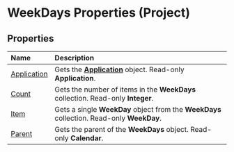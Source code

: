
# WeekDays Properties (Project)

## Properties



|**Name**|**Description**|
|:-----|:-----|
|[Application](68a5859b-2696-a0ab-9b45-755cc5a326db.md)|Gets the  **[Application](8eb91712-7784-a102-38c0-19bb056c27e9.md)** object. Read-only **Application**.|
|[Count](6343346c-dbfc-b36b-eaf4-ddcc2e6f745d.md)|Gets the number of items in the  **WeekDays** collection. Read-only **Integer**.|
|[Item](873df796-c5cd-fca3-c9a3-afbdc2df2f2a.md)|Gets a single  **WeekDay** object from the **WeekDays** collection. Read-only **WeekDay**.|
|[Parent](0282a021-d2a8-84c7-1030-0b7845cf42f3.md)|Gets the parent of the  **WeekDays** object. Read-only **Calendar**.|
